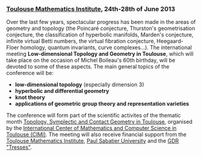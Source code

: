 ### [Toulouse Mathematics Institute](http://math.univ-toulouse.fr), 24th-28th of June 2013

Over the last few years, spectacular progress has been made in the areas
of geometry and topology (the Poincaré conjecture, Thurston's
geometrisation conjecture, the classification of hyperbolic manifolds,
Marden's conjecture, infinite virtual Betti numbers, the virtual
fibration conjecture, Heegaard-Floer homology, quantum invariants, curve
complexes…). The international meeting **Low-dimensional Topology and
Geometry in Toulouse**, which will take place on the occasion of Michel
Boileau's 60th birthday, will be devoted to some of these aspects. The
main general topics of the conference will be:

* **low-dimensional topology** (especially dimension 3)
* **hyperbolic and differential geometry**
* **knot theory**
* **applications of geometric group theory and representation varieties**

The conference will form part of the scientific activites of the thematic
month [Topology, Symplectic and Contact Geometry in
Toulouse](http://www.math.univ-toulouse.fr/top-geom-conf-2013/common/index.php?lang=en),
organised by the [International Center of Mathematics and Computer Science
in Toulouse (CIMI)](http://www.cimi.univ-toulouse.fr/). The meeting will
also receive financial support from the [Toulouse Mathematics
Institute](http://www.math.univ-toulouse.fr/), [Paul Sabatier
University](http://www.univ-tlse3.fr/) and the [GDR
"Tresses"](http://tresses.math.cnrs.fr/).
